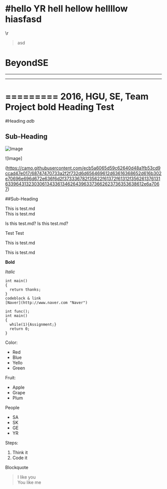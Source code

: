 #hello YR
hell
hellow
hellllow hiasfasd
======

\r

> asd

# BeyondSE 
***********
----------
=========
2016, HGU, SE, Team Project
**bold**
**Heading** Test  
=======
#Heading *adb*

Sub-Heading
---

![Image](https://camo.githubusercontent.com/ecb5a6065d59c62640d48a1fb53cd9ccad47e017/68747470733a2f2f732d6d656469612d63616368652d616b302e70696e696d672e636f6d2f373336782f35622f61372f61312f35626137613163396431323030613433613462643963373662623736353638612e6a7067)

![Image]


(https://camo.githubusercontent.com/ecb5a6065d59c62640d48a1fb53cd9ccad47e017/68747470733a2f2f732d6d656469612d63616368652d616b302e70696e696d672e636f6d2f373336782f35622f61372f61312f35626137613163396431323030613433613462643963373662623736353638612e6a7067)


##Sub-Heading

This is test.md  
This is test.md

Is this test.md?
Is this test.md?

Test 
Test

This is test.md

This is test.md

**Bold**

*Italic*

~~~
int main()
{
  return thanks;
}
codeblock & link
[Naver](http://www.naver.com "Naver")
~~~~

<pre><code>int func();
int main()
{
  while(1){Assignment;}
  return 0;
}
</code></pre>

Color:
* Red
* Blue
* Yello
* Green

Fruit:
+ Apple
+ Grape
+ Plum

People
- SA
- SK
- GE
- YR

Steps:
1.  Think it
2.  Code it 

Blockquote
>I like you  
>You like me

